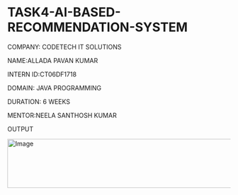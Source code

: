 # TASK4-AI-BASED-RECOMMENDATION-SYSTEM

COMPANY: CODETECH IT SOLUTIONS

NAME:ALLADA PAVAN KUMAR

INTERN ID:CT06DF1718

DOMAIN: JAVA PROGRAMMING

DURATION: 6 WEEKS

MENTOR:NEELA SANTHOSH KUMAR

OUTPUT

<img width="808" height="111" alt="Image" src="https://github.com/user-attachments/assets/e8cf6293-07b8-4a54-b860-772c5d225df4" />


